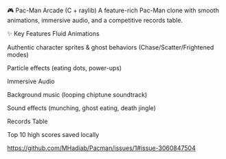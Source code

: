 🎮 Pac-Man Arcade (C + raylib)
A feature-rich Pac-Man clone with smooth animations, immersive audio, and a competitive records table.

✨ Key Features
Fluid Animations

Authentic character sprites & ghost behaviors (Chase/Scatter/Frightened modes)

Particle effects (eating dots, power-ups)

Immersive Audio

Background music (looping chiptune soundtrack)

Sound effects (munching, ghost eating, death jingle)

Records Table

Top 10 high scores saved locally

https://github.com/MHadiab/Pacman/issues/1#issue-3060847504
